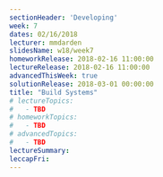 ```yaml
---
sectionHeader: 'Developing'
week: 7
dates: 02/16/2018
lecturer: mmdarden
slidesName: w18/week7
homeworkRelease: 2018-02-16 11:00:00
lectureRelease: 2018-02-16 11:00:00
advancedThisWeek: true
solutionRelease: 2018-03-01 00:00:00
title: "Build Systems"
# lectureTopics:
#   - TBD
# homeworkTopics:
#   - TBD
# advancedTopics:
#   - TBD
lectureSummary:
leccapFri:
---
```

